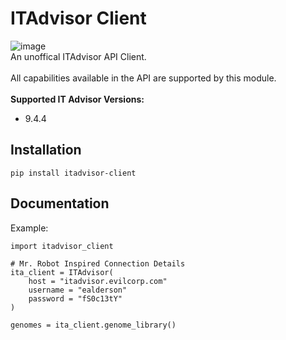# ITAdvisor Client
![image](https://img.shields.io/badge/pypi-3775A9?style=for-the-badge&logo=pypi&logoColor=white)<br>
An unoffical ITAdvisor API Client.<br> 
<br>
All capabilities available in the API are supported by this module.<br>
<br>
<b>Supported IT Advisor Versions:</b><br>
- 9.4.4

## Installation
```
pip install itadvisor-client
```

## Documentation
Example:
```
import itadvisor_client

# Mr. Robot Inspired Connection Details
ita_client = ITAdvisor(
    host = "itadvisor.evilcorp.com"
    username = "ealderson"
    password = "fS0c13tY"
)

genomes = ita_client.genome_library()
```